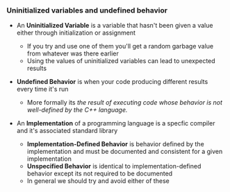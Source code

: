 ### Uninitialized variables and undefined behavior

- An **Uninitialized Variable** is a variable that hasn't been given a value either through initialization or assignment
    - If you try and use one of them you'll get a random garbage value from whatever was there earlier
    - Using the values of uninitialized variables can lead to unexpected results

- **Undefined Behavior** is when your code producing different results every time it's run
    - More formally its _the result of executing code whose behavior is not well-defined by the C++ language._

- An **Implementation** of a programming language is a specfic compiler and it's associated standard library
    - **Implementation-Defined Behavior** is behavior defined by the implementation and must be documented and consistent for a given implementation
    - **Unspecified Behavior** is identical to implementation-defined behavior except its not required to be documented
    - In general we should try and avoid either of these
    
